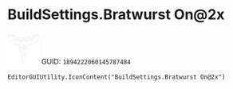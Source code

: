 # BuildSettings.Bratwurst On@2x
![](/img/BuildSettings.Bratwurst%20On@2x.png)
GUID: `1894222060145787484`
```
EditorGUIUtility.IconContent("BuildSettings.Bratwurst On@2x")
```
